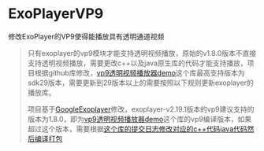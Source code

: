 # ExoPlayerVP9
修改ExoPlayer的VP9使得能播放具有透明通道视频

> 只有exoplayer的vp9模块才能支持透明视频播放，原始的v1.8.0版本不直接支持透明视频播放，需要更改c++以及java原生库的代码才能支持播放，项目根据github库修改，[vp9透明视频播放器demo](https://github.com/zxzx74147/ExoPlayer)这个库最高支持版本为sdk29版本，需要更新到29版本以上的需要按照以下规则更新exoplayer的播放库。
>
> 项目基于[GoogleExoplayer](https://github.com/google/ExoPlayer)修改，exoplayer-v2.19.1版本的vp9建议支持的版本为1.8.0，即为[vp9透明视频播放器demo](https://github.com/zxzx74147/ExoPlayer)这个库的vp9编译版本，如果超过这个版本，需要根据[这个库的提交日志修改对应的c++代码java代码然后编译打包](https://github.com/google/ExoPlayer/compare/release-v2...zxzx74147:ExoPlayer:dev-v2-r2.11.8-transparency)

